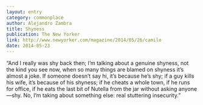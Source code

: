 ```yaml
---
layout: entry
category: commonplace
author: Alejandro Zambra
title: Shyness
publication: The New Yorker
link: http://www.newyorker.com/magazine/2014/05/26/camilo
date: 2014-05-23
---
```


“And I really was shy back then; I’m talking about a genuine shyness, not the kind you see now, when so many things are blamed on shyness it’s almost a joke. If someone doesn’t say hi, it’s because he’s shy; if a guy kills his wife, it’s because of his shyness; if he cheats a whole town, if he runs for office, if he eats the last bit of Nutella from the jar without asking anyone—shy. No, I’m taking about something else: real stuttering insecurity.”
